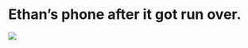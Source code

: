 <!--
id: 25681954
link: http://tumblr.atmos.org/post/25681954/ethans-phone-after-it-got-run-over
slug: ethans-phone-after-it-got-run-over
date: Wed Feb 06 2008 10:57:03 GMT-0800 (PST)
publish: 2008-02-06
tags: 
title: Ethan&#8217;s phone after it got run over. 
-->


Ethan&#8217;s phone after it got run over. 
===========================================

![](http://25.media.tumblr.com/ZyX8Upfyn53sepdoxqGDxBiC_500.jpg)

